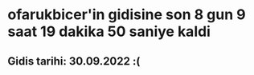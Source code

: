 # ofarukbicer'in gidisine son 8 gun 9 saat 19 dakika 50 saniye kaldi

## Gidis tarihi: 30.09.2022 :(